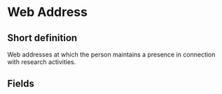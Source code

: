 # Web Address
## Short definition
Web addresses at which the person maintains a presence in connection with research activities.
## Fields
